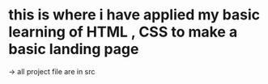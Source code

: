 # this is where i have applied my basic learning of HTML , CSS to make a basic landing page
-> all project file are in src 